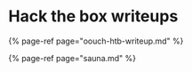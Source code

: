 # Hack the box writeups

{% page-ref page="oouch-htb-writeup.md" %}

{% page-ref page="sauna.md" %}





